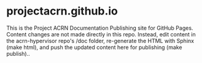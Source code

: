# projectacrn.github.io

This is the Project ACRN Documentation Publishing site for GitHub Pages.
Content changes are not made directly in this repo. Instead, edit content
in the acrn-hypervisor repo's /doc folder, re-generate the HTML with
Sphinx (make html), and push the updated content here for publishing
(make publish)..
